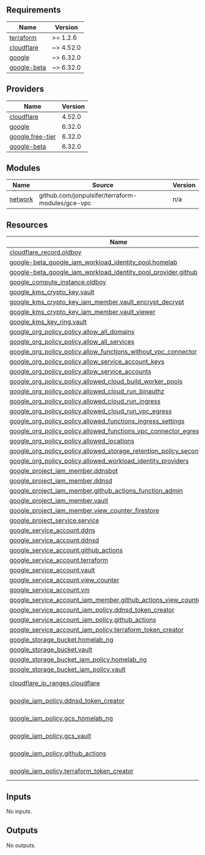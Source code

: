<!-- BEGIN_TF_DOCS -->
## Requirements

| Name | Version |
|------|---------|
| <a name="requirement_terraform"></a> [terraform](#requirement\_terraform) | >= 1.2.6 |
| <a name="requirement_cloudflare"></a> [cloudflare](#requirement\_cloudflare) | ~> 4.52.0 |
| <a name="requirement_google"></a> [google](#requirement\_google) | ~> 6.32.0 |
| <a name="requirement_google-beta"></a> [google-beta](#requirement\_google-beta) | ~> 6.32.0 |

## Providers

| Name | Version |
|------|---------|
| <a name="provider_cloudflare"></a> [cloudflare](#provider\_cloudflare) | 4.52.0 |
| <a name="provider_google"></a> [google](#provider\_google) | 6.32.0 |
| <a name="provider_google.free-tier"></a> [google.free-tier](#provider\_google.free-tier) | 6.32.0 |
| <a name="provider_google-beta"></a> [google-beta](#provider\_google-beta) | 6.32.0 |

## Modules

| Name | Source | Version |
|------|--------|---------|
| <a name="module_network"></a> [network](#module\_network) | github.com/jonpulsifer/terraform-modules/gce-vpc | n/a |

## Resources

| Name | Type |
|------|------|
| [cloudflare_record.oldboy](https://registry.terraform.io/providers/cloudflare/cloudflare/latest/docs/resources/record) | resource |
| [google-beta_google_iam_workload_identity_pool.homelab](https://registry.terraform.io/providers/hashicorp/google-beta/latest/docs/resources/google_iam_workload_identity_pool) | resource |
| [google-beta_google_iam_workload_identity_pool_provider.github](https://registry.terraform.io/providers/hashicorp/google-beta/latest/docs/resources/google_iam_workload_identity_pool_provider) | resource |
| [google_compute_instance.oldboy](https://registry.terraform.io/providers/hashicorp/google/latest/docs/resources/compute_instance) | resource |
| [google_kms_crypto_key.vault](https://registry.terraform.io/providers/hashicorp/google/latest/docs/resources/kms_crypto_key) | resource |
| [google_kms_crypto_key_iam_member.vault_encrypt_decrypt](https://registry.terraform.io/providers/hashicorp/google/latest/docs/resources/kms_crypto_key_iam_member) | resource |
| [google_kms_crypto_key_iam_member.vault_viewer](https://registry.terraform.io/providers/hashicorp/google/latest/docs/resources/kms_crypto_key_iam_member) | resource |
| [google_kms_key_ring.vault](https://registry.terraform.io/providers/hashicorp/google/latest/docs/resources/kms_key_ring) | resource |
| [google_org_policy_policy.allow_all_domains](https://registry.terraform.io/providers/hashicorp/google/latest/docs/resources/org_policy_policy) | resource |
| [google_org_policy_policy.allow_all_services](https://registry.terraform.io/providers/hashicorp/google/latest/docs/resources/org_policy_policy) | resource |
| [google_org_policy_policy.allow_functions_without_vpc_connector](https://registry.terraform.io/providers/hashicorp/google/latest/docs/resources/org_policy_policy) | resource |
| [google_org_policy_policy.allow_service_account_keys](https://registry.terraform.io/providers/hashicorp/google/latest/docs/resources/org_policy_policy) | resource |
| [google_org_policy_policy.allow_service_accounts](https://registry.terraform.io/providers/hashicorp/google/latest/docs/resources/org_policy_policy) | resource |
| [google_org_policy_policy.allowed_cloud_build_worker_pools](https://registry.terraform.io/providers/hashicorp/google/latest/docs/resources/org_policy_policy) | resource |
| [google_org_policy_policy.allowed_cloud_run_binauthz](https://registry.terraform.io/providers/hashicorp/google/latest/docs/resources/org_policy_policy) | resource |
| [google_org_policy_policy.allowed_cloud_run_ingress](https://registry.terraform.io/providers/hashicorp/google/latest/docs/resources/org_policy_policy) | resource |
| [google_org_policy_policy.allowed_cloud_run_vpc_egress](https://registry.terraform.io/providers/hashicorp/google/latest/docs/resources/org_policy_policy) | resource |
| [google_org_policy_policy.allowed_functions_ingress_settings](https://registry.terraform.io/providers/hashicorp/google/latest/docs/resources/org_policy_policy) | resource |
| [google_org_policy_policy.allowed_functions_vpc_connector_egress_settings](https://registry.terraform.io/providers/hashicorp/google/latest/docs/resources/org_policy_policy) | resource |
| [google_org_policy_policy.allowed_locations](https://registry.terraform.io/providers/hashicorp/google/latest/docs/resources/org_policy_policy) | resource |
| [google_org_policy_policy.allowed_storage_retention_policy_seconds](https://registry.terraform.io/providers/hashicorp/google/latest/docs/resources/org_policy_policy) | resource |
| [google_org_policy_policy.allowed_workload_identity_providers](https://registry.terraform.io/providers/hashicorp/google/latest/docs/resources/org_policy_policy) | resource |
| [google_project_iam_member.ddnsbot](https://registry.terraform.io/providers/hashicorp/google/latest/docs/resources/project_iam_member) | resource |
| [google_project_iam_member.ddnsd](https://registry.terraform.io/providers/hashicorp/google/latest/docs/resources/project_iam_member) | resource |
| [google_project_iam_member.github_actions_function_admin](https://registry.terraform.io/providers/hashicorp/google/latest/docs/resources/project_iam_member) | resource |
| [google_project_iam_member.vault](https://registry.terraform.io/providers/hashicorp/google/latest/docs/resources/project_iam_member) | resource |
| [google_project_iam_member.view_counter_firestore](https://registry.terraform.io/providers/hashicorp/google/latest/docs/resources/project_iam_member) | resource |
| [google_project_service.service](https://registry.terraform.io/providers/hashicorp/google/latest/docs/resources/project_service) | resource |
| [google_service_account.ddns](https://registry.terraform.io/providers/hashicorp/google/latest/docs/resources/service_account) | resource |
| [google_service_account.ddnsd](https://registry.terraform.io/providers/hashicorp/google/latest/docs/resources/service_account) | resource |
| [google_service_account.github_actions](https://registry.terraform.io/providers/hashicorp/google/latest/docs/resources/service_account) | resource |
| [google_service_account.terraform](https://registry.terraform.io/providers/hashicorp/google/latest/docs/resources/service_account) | resource |
| [google_service_account.vault](https://registry.terraform.io/providers/hashicorp/google/latest/docs/resources/service_account) | resource |
| [google_service_account.view_counter](https://registry.terraform.io/providers/hashicorp/google/latest/docs/resources/service_account) | resource |
| [google_service_account.vm](https://registry.terraform.io/providers/hashicorp/google/latest/docs/resources/service_account) | resource |
| [google_service_account_iam_member.github_actions_view_counter](https://registry.terraform.io/providers/hashicorp/google/latest/docs/resources/service_account_iam_member) | resource |
| [google_service_account_iam_policy.ddnsd_token_creator](https://registry.terraform.io/providers/hashicorp/google/latest/docs/resources/service_account_iam_policy) | resource |
| [google_service_account_iam_policy.github_actions](https://registry.terraform.io/providers/hashicorp/google/latest/docs/resources/service_account_iam_policy) | resource |
| [google_service_account_iam_policy.terraform_token_creator](https://registry.terraform.io/providers/hashicorp/google/latest/docs/resources/service_account_iam_policy) | resource |
| [google_storage_bucket.homelab_ng](https://registry.terraform.io/providers/hashicorp/google/latest/docs/resources/storage_bucket) | resource |
| [google_storage_bucket.vault](https://registry.terraform.io/providers/hashicorp/google/latest/docs/resources/storage_bucket) | resource |
| [google_storage_bucket_iam_policy.homelab_ng](https://registry.terraform.io/providers/hashicorp/google/latest/docs/resources/storage_bucket_iam_policy) | resource |
| [google_storage_bucket_iam_policy.vault](https://registry.terraform.io/providers/hashicorp/google/latest/docs/resources/storage_bucket_iam_policy) | resource |
| [cloudflare_ip_ranges.cloudflare](https://registry.terraform.io/providers/cloudflare/cloudflare/latest/docs/data-sources/ip_ranges) | data source |
| [google_iam_policy.ddnsd_token_creator](https://registry.terraform.io/providers/hashicorp/google/latest/docs/data-sources/iam_policy) | data source |
| [google_iam_policy.gcs_homelab_ng](https://registry.terraform.io/providers/hashicorp/google/latest/docs/data-sources/iam_policy) | data source |
| [google_iam_policy.gcs_vault](https://registry.terraform.io/providers/hashicorp/google/latest/docs/data-sources/iam_policy) | data source |
| [google_iam_policy.github_actions](https://registry.terraform.io/providers/hashicorp/google/latest/docs/data-sources/iam_policy) | data source |
| [google_iam_policy.terraform_token_creator](https://registry.terraform.io/providers/hashicorp/google/latest/docs/data-sources/iam_policy) | data source |

## Inputs

No inputs.

## Outputs

No outputs.
<!-- END_TF_DOCS -->